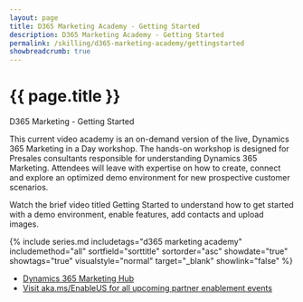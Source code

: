 ```yaml
---
layout: page
title: D365 Marketing Academy - Getting Started
description: D365 Marketing Academy - Getting Started
permalink: /skilling/d365-marketing-academy/gettingstarted
showbreadcrumb: true
---
```


# {{ page.title }}

D365 Marketing - Getting Started

This current video academy is an on-demand version of the live, Dynamics 365 Marketing in a Day workshop. The hands-on workshop is designed for Presales consultants responsible for understanding Dynamics 365 Marketing. Attendees will leave with expertise on how to create, connect and explore an optimized demo environment for new prospective customer scenarios.

Watch the brief video titled Getting Started to understand how to get started with a demo environment, enable features, add contacts and upload images. 

 {% include series.md 
    includetags="d365 marketing academy" includemethod="all" 
    sortfield="sorttitle" sortorder="asc" showdate="true" showtags="true" 
    visualstyle="normal" target="_blank" showlink="false"
%}
* <a href="https://learn.microsoft.com/en-us/dynamics365/marketing/help-hub" target="_blank">Dynamics 365 Marketing Hub
* <a href="https://www.microsoft.com/partner-training/en-us" target="_blank">Visit aka.ms/EnableUS for all upcoming partner enablement events
